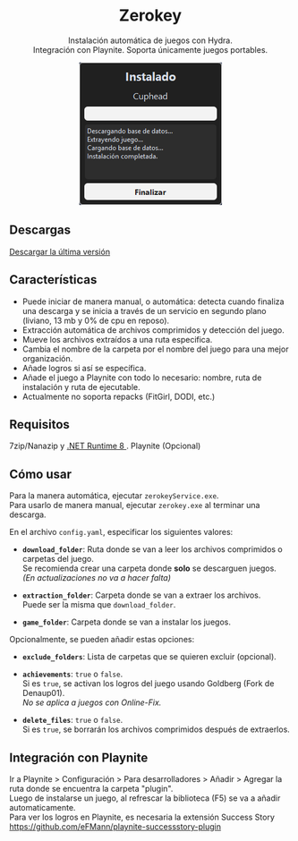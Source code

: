 <h1 align="center">Zerokey</h1>
<p align="center">Instalación automática de juegos con Hydra. <br> Integración con Playnite. Soporta únicamente juegos portables.</p>

<p align="center">
  <img src="https://github.com/ysalexg/zerokey/blob/main/screenshots/2.png?raw=true" alt="Imagen" />
</p>

## Descargas
[Descargar la última versión](https://github.com/ysalexg/zerokey/releases/latest)

## Características
- Puede iniciar de manera manual, o automática: detecta cuando finaliza una descarga y se inicia a través de un servicio en segundo plano (liviano, 13 mb y 0% de cpu en reposo).
- Extracción automática de archivos comprimidos y detección del juego.
- Mueve los archivos extraídos a una ruta especifica.
- Cambia el nombre de la carpeta por el nombre del juego para una mejor organización.
- Añade logros si así se específica.
- Añade el juego a Playnite con todo lo necesario: nombre, ruta de instalación y ruta de ejecutable.
- Actualmente no soporta repacks (FitGirl, DODI, etc.)

## Requisitos
7zip/Nanazip y [ .NET Runtime 8 ](https://dotnet.microsoft.com/download/dotnet/8.0/runtime?cid=getdotnetcore&runtime=desktop&os=windows&arch=x64). Playnite (Opcional)

## Cómo usar

Para la manera automática, ejecutar `zerokeyService.exe`.  
Para usarlo de manera manual, ejecutar `zerokey.exe` al terminar una descarga.

En el archivo `config.yaml`, especificar los siguientes valores:

- **`download_folder`**: Ruta donde se van a leer los archivos comprimidos o carpetas del juego.  
  Se recomienda crear una carpeta donde **solo** se descarguen juegos.  
  *(En actualizaciones no va a hacer falta)*

- **`extraction_folder`**: Carpeta donde se van a extraer los archivos.  
  Puede ser la misma que `download_folder`.

- **`game_folder`**: Carpeta donde se van a instalar los juegos.

Opcionalmente, se pueden añadir estas opciones:

- **`exclude_folders`**: Lista de carpetas que se quieren excluir (opcional).

- **`achievements`**: `true` o `false`.  
  Si es `true`, se activan los logros del juego usando Goldberg (Fork de Denaup01).  
  *No se aplica a juegos con Online-Fix.*

- **`delete_files`**: `true` o `false`.  
  Si es `true`, se borrarán los archivos comprimidos después de extraerlos.



## Integración con Playnite
Ir a Playnite > Configuración > Para desarrolladores > Añadir > Agregar la ruta donde se encuentra la carpeta "plugin".
<br>
Luego de instalarse un juego, al refrescar la biblioteca (F5) se va a añadir automaticamente.
<br>
Para ver los logros en Playnite, es necesaria la extensión Success Story https://github.com/eFMann/playnite-successstory-plugin
